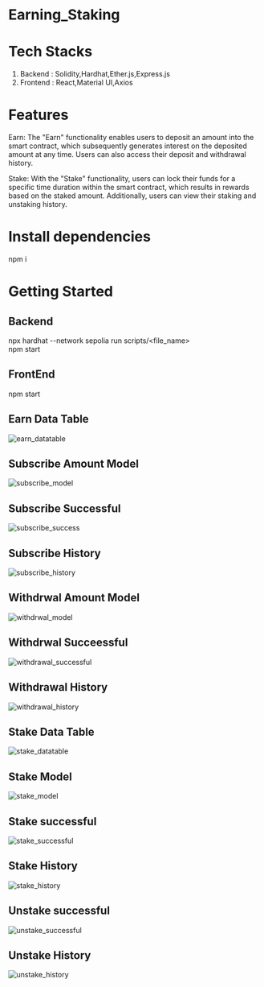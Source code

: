 # Earning_Staking

# Tech Stacks
1. Backend : Solidity,Hardhat,Ether.js,Express.js
2. Frontend : React,Material UI,Axios


# Features
Earn: The "Earn" functionality enables users to deposit an amount into the smart contract, which subsequently generates interest on the deposited amount at any time. Users can also access their deposit and withdrawal history.

Stake: With the "Stake" functionality, users can lock their funds for a specific time duration within the smart contract, which results in rewards based on the staked amount. Additionally, users can view their staking and unstaking history.

# Install dependencies
 npm i

# Getting Started
 ## Backend
   npx hardhat --network sepolia run scripts/<file_name> <br>
   npm start
   
## FrontEnd
  npm start
 
## Earn Data Table
![earn_datatable](https://github.com/nmempiric/Earn_stake/assets/144980374/fddd53a4-fcd6-4318-9a76-bf2fa8f65371)

## Subscribe Amount Model
![subscribe_model](https://github.com/nmempiric/Earn_stake/assets/144980374/23855a12-8c65-4cbd-9451-2137625c38aa)

## Subscribe Successful
![subscribe_success](https://github.com/nmempiric/Earn_stake/assets/144980374/443470f0-f235-4873-9ecd-01ed686b6cc1)

## Subscribe History
![subscribe_history](https://github.com/nmempiric/Earn_stake/assets/144980374/b145a951-a69a-4df6-a652-9d93450d2bee)

## Withdrwal Amount Model
![withdrwal_model](https://github.com/nmempiric/Earn_stake/assets/144980374/8cc718f8-7eb9-44fc-8ef6-feabf7016a66)

## Withdrwal Succeessful
![withdrawal_successful](https://github.com/nmempiric/Earn_stake/assets/144980374/bcbc473b-175b-4366-acec-095e6ab4e693)

## Withdrawal History
![withdrawal_history](https://github.com/nmempiric/Earn_stake/assets/144980374/979ba0da-72a3-4ea6-8d1b-e5c05376ca1b)

## Stake Data Table
![stake_datatable](https://github.com/nmempiric/Earn_stake/assets/144980374/8e645f77-1e74-4049-b21e-12f94bdfe8c4)

## Stake Model
![stake_model](https://github.com/nmempiric/Earn_stake/assets/144980374/8949ccdc-ae27-4f64-b8d1-3a5142fb5185)

## Stake successful
![stake_successful](https://github.com/nmempiric/Earn_stake/assets/144980374/896e24dc-ee34-45d1-a7a6-c1c54e3fa7a2)

## Stake History
![stake_history](https://github.com/nmempiric/Earn_stake/assets/144980374/82b93c66-4c9a-4f09-818b-065fcf862245)

## Unstake successful
![unstake_successful](https://github.com/nmempiric/Earn_stake/assets/144980374/c875acac-9585-4d78-9685-dde6cd48b784)

## Unstake History
![unstake_history](https://github.com/nmempiric/Earn_stake/assets/144980374/9462903a-404b-4c0c-b3cb-5fbe1548e051)














